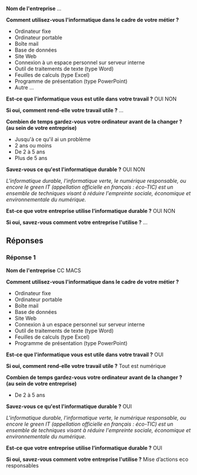 **Nom de l'entreprise**
...

**Comment utilisez-vous l'informatique dans le cadre de votre métier ?**
-   Ordinateur fixe
-   Ordinateur portable
-   Boîte mail
-   Base de données
-   Site Web
-   Connexion à un espace personnel sur serveur interne
-   Outil de traitements de texte (type Word)
-   Feuilles de calculs (type Excel)
-   Programme de présentation (type PowerPoint)
-   Autre ...

**Est-ce que l'informatique vous est utile dans votre travail ?**
OUI
NON

**Si oui, comment rend-elle votre travail utile ?**
...

**Combien de temps gardez-vous votre ordinateur avant de la changer ? (au sein de votre entreprise)**
-   Jusqu'à ce qu'il ai un problème
-   2 ans ou moins
-   De 2 à 5 ans
-   Plus de 5 ans

**Savez-vous ce qu'est l'informatique durable ?**
OUI
NON

*L'informatique durable, l'informatique verte, le numérique responsable, ou encore le green IT (appellation officielle en français : éco-TIC) est un ensemble de techniques visant à réduire l'empreinte sociale, économique et environnementale du numérique.*

**Est-ce que votre entreprise utilise l’informatique durable ?**
OUI
NON

**Si oui, savez-vous comment votre entreprise l'utilise ?**
...


## Réponses

### Réponse 1
**Nom de l'entreprise**
CC MACS

**Comment utilisez-vous l'informatique dans le cadre de votre métier ?**
-   Ordinateur fixe
-   Ordinateur portable
-   Boîte mail
-   Base de données
-   Site Web
-   Connexion à un espace personnel sur serveur interne
-   Outil de traitements de texte (type Word)
-   Feuilles de calculs (type Excel)
-   Programme de présentation (type PowerPoint)

**Est-ce que l'informatique vous est utile dans votre travail ?**
OUI

**Si oui, comment rend-elle votre travail utile ?**
Tout est numérique

**Combien de temps gardez-vous votre ordinateur avant de la changer ? (au sein de votre entreprise)**
-   De 2 à 5 ans

**Savez-vous ce qu'est l'informatique durable ?**
OUI

*L'informatique durable, l'informatique verte, le numérique responsable, ou encore le green IT (appellation officielle en français : éco-TIC) est un ensemble de techniques visant à réduire l'empreinte sociale, économique et environnementale du numérique.*

**Est-ce que votre entreprise utilise l’informatique durable ?**
OUI

**Si oui, savez-vous comment votre entreprise l'utilise ?**
Mise d’actions eco responsables